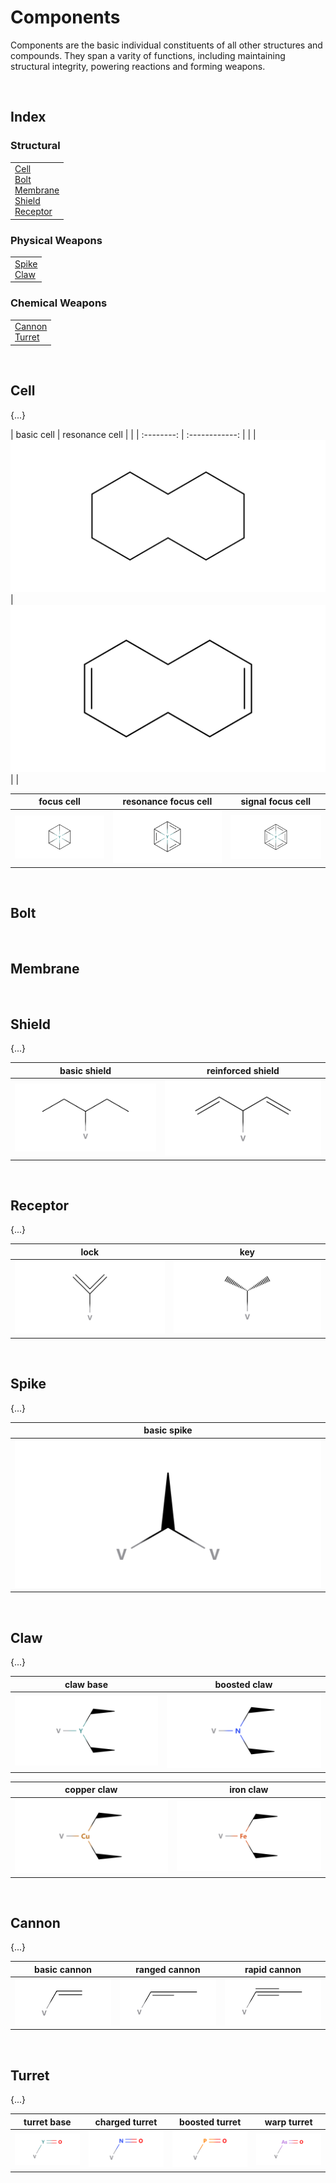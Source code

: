 # Components

Components are the basic individual constituents of all other structures and compounds. They span a varity of functions, including maintaining structural integrity, powering reactions and forming weapons.


<br>


## Index

### Structural

<table>
  <td>
    <a href="#cell">Cell</a> <br>
    <a href="#bolt">Bolt</a> <br>
    <a href="#membrane">Membrane</a> <br>
    <a href="#shield">Shield</a> <br>
    <a href="#receptor">Receptor</a>
  </td>
</table>

### Physical Weapons

<table>
  <td>
    <a href="#spike">Spike</a> <br>
    <a href="#claw">Claw</a>
  </td>
</table>

### Chemical Weapons

<table>
  <td>
    <a href="#cannon">Cannon</a> <br>
    <a href="#turret">Turret</a>
  </td>
</table>


<br>


## Cell

{...}

| basic cell | resonance cell | |
| :--------: | :------------: | |
| ![cell.basic](../../.assets/kenzokinetics/components/cell.basic.png) | ![cell.res](../../.assets/kenzokinetics/components/cell.res.png) | |

| focus cell | resonance focus cell | signal focus cell |
| :--------: | :------------------: | :---------------: |
| ![cell.focus](../../.assets/kenzokinetics/components/cell.focus.png) | ![cell.focus.res](../../.assets/kenzokinetics/components/cell.focus.res.png) | ![cell.focus.signal](../../.assets/kenzokinetics/components/cell.focus.signal.png) |


<br>


## Bolt


<br>


## Membrane


<br>


## Shield

{...}

| basic shield | reinforced shield |
| :----------: | :---------------: |
| ![shield.basic](../../.assets/kenzokinetics/components/shield.basic.png) | ![shield.reinforced](../../.assets/kenzokinetics/components/shield.reinforced.png) |


<br>


## Receptor

{...}

| lock | key |
| :--: | :-: |
| ![receptor.lock](../../.assets/kenzokinetics/components/receptor.lock.png) | ![receptor.key](../../.assets/kenzokinetics/components/receptor.key.png) |


<br>


## Spike

{...}

| basic spike |
| :---------: |
| ![spike.basic](../../.assets/kenzokinetics/components/spike.basic.png) |


<br>


## Claw

{...}

| claw base | boosted claw |
| :-------: | :----------: |
| ![claw.base](../../.assets/kenzokinetics/components/claw.base.png) | ![claw.boosted](../../.assets/kenzokinetics/components/claw.boosted.png) |

| copper claw | iron claw |
| :---------: | :-------: |
| ![claw.copper](../../.assets/kenzokinetics/components/claw.copper.png) | ![claw.iron](../../.assets/kenzokinetics/components/claw.iron.png) |


<br>


## Cannon

{...}

| basic cannon | ranged cannon | rapid cannon |
| :----------: | :-----------: | :----------: |
| ![cannon.basic](../../.assets/kenzokinetics/components/cannon.basic.png) | ![cannon.range](../../.assets/kenzokinetics/components/cannon.range.png) | ![cannon.rapid](../../.assets/kenzokinetics/components/cannon.rapid.png) |


<br>


## Turret

{...}

| turret base | charged turret | boosted turret | warp turret |
| :---------: | :------------: | :------------: | :---------: |
| ![turret.base](../../.assets/kenzokinetics/components/turret.base.png) | ![turret.charged](../../.assets/kenzokinetics/components/turret.charged.png) | ![turret.boosted](../../.assets/kenzokinetics/components/turret.boosted.png) | ![turret.warp](../../.assets/kenzokinetics/components/turret.warp.png) |
